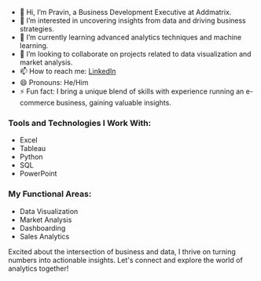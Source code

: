 - 👋 Hi, I’m Pravin, a Business Development Executive at Addmatrix.
- 👀 I’m interested in uncovering insights from data and driving business strategies.
- 🌱 I’m currently learning advanced analytics techniques and machine learning.
- 💞️ I’m looking to collaborate on projects related to data visualization and market analysis.
- 📫 How to reach me: [LinkedIn](https://www.linkedin.com/in/pravinjadhav11/)
- 😄 Pronouns: He/Him
- ⚡ Fun fact: I bring a unique blend of skills with experience running an e-commerce business, gaining valuable insights.
  
### Tools and Technologies I Work With:
- Excel
- Tableau
- Python
- SQL
- PowerPoint

### My Functional Areas:
- Data Visualization
- Market Analysis
- Dashboarding
- Sales Analytics

Excited about the intersection of business and data, I thrive on turning numbers into actionable insights. Let's connect and explore the world of analytics together!

